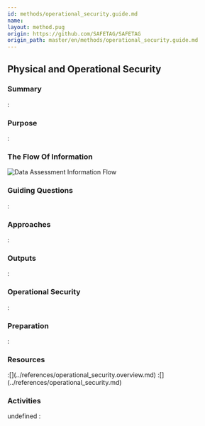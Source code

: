 ```yaml
---
id: methods/operational_security.guide.md
name: 
layout: method.pug
origin: https://github.com/SAFETAG/SAFETAG
origin_path: master/en/methods/operational_security.guide.md
---
```

## Physical and Operational Security

### Summary
:[](../methods/operational_security/summary.md)
### Purpose
:[](../methods/operational_security/purpose.md)
### The Flow Of Information
![Data Assessment Information Flow](images/info_flows/physical_assessment.svg)

### Guiding Questions
:[](../methods/operational_security/guiding_questions.md)
### Approaches
:[](../methods/operational_security/approaches.md)
### Outputs
:[](../methods/operational_security/output.md)
### Operational Security
:[](../methods/operational_security/operational_security.md)
### Preparation
:[](../methods/operational_security/preparation.md)



### Resources

<div class="greybox">
:[](../references/operational_security.overview.md)
:[](../references/operational_security.md)
</div>

### Activities

undefined
:[](../references/footnotes.md)
